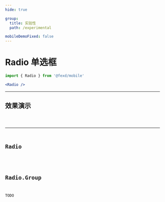 ```yaml
---
hide: true

group:
  title: 实验性
  path: /experimental

mobileDemoFixed: false
---
```


# Radio 单选框 <ImportCost name="Radio" />

<!-- prettier-ignore -->
```jsx | pure
import { Radio } from '@fexd/mobile'

<Radio />
```

---

## 效果演示

<code src="./demos/demo1.tsx" />

---

## Radio

<API hideTitle src="./type.tsx"></API>

## Radio.Group

TODO
